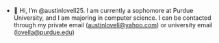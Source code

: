 - 👋 Hi, I’m @austinlovell25.
I am currently a sophomore at Purdue University, and I am majoring in computer science.
I can be contacted through my private email (austinlovell@yahoo.com) or university email (lovella@purdue.edu)

<!---
austinlovell25/austinlovell25 is a ✨ special ✨ repository because its `README.md` (this file) appears on your GitHub profile.
You can click the Preview link to take a look at your changes.
--->

